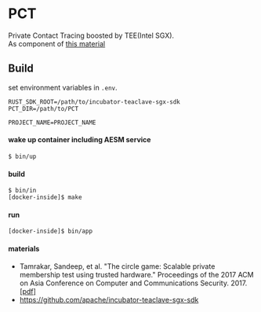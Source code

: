 # PCT
Private Contact Tracing boosted by TEE(Intel SGX).  
As component of [this material](https://github.com/FumiyukiKato/tee-psi)  

## Build

set environment variables in `.env`.
```
RUST_SDK_ROOT=/path/to/incubator-teaclave-sgx-sdk
PCT_DIR=/path/to/PCT

PROJECT_NAME=PROJECT_NAME
```

#### wake up container including AESM service
```
$ bin/up
```

#### build
```
$ bin/in
[docker-inside]$ make
```

#### run
```
[docker-inside]$ bin/app
```


#### materials

- Tamrakar, Sandeep, et al. "The circle game: Scalable private membership test using trusted hardware." Proceedings of the 2017 ACM on Asia Conference on Computer and Communications Security. 2017. [[pdf]](https://dl.acm.org/doi/pdf/10.1145/3052973.3053006)
- https://github.com/apache/incubator-teaclave-sgx-sdk
